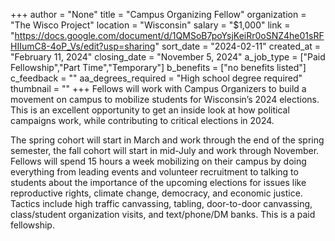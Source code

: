 +++
author = "None"
title = "Campus Organizing Fellow"
organization = "The Wisco Project"
location = "Wisconsin"
salary = "$1,000"
link = "https://docs.google.com/document/d/1QMSoB7poYsjKeiRr0oSNZ4he01sRFHIIumC8-4oP_Vs/edit?usp=sharing"
sort_date = "2024-02-11"
created_at = "February 11, 2024"
closing_date = "November 5, 2024"
a_job_type = ["Paid Fellowship","Part Time","Temporary"]
b_benefits = ["no benefits listed"]
c_feedback = ""
aa_degrees_required = "High school degree required"
thumbnail = ""
+++
Fellows will work with Campus Organizers to build a movement on campus to mobilize students for Wisconsin’s 2024 elections. This is an excellent opportunity to get an inside look at how political campaigns work, while contributing to critical elections in 2024. 

The spring cohort will start in March and work through the end of the spring semester, the fall cohort will start in mid-July and work through November. Fellows will spend 15 hours a week mobilizing on their campus by doing everything from leading events and volunteer recruitment to talking to students about the importance of the upcoming elections for issues like reproductive rights, climate change, democracy, and economic justice. Tactics include high traffic canvassing, tabling, door-to-door canvassing, class/student organization visits, and text/phone/DM banks. This is a paid fellowship.